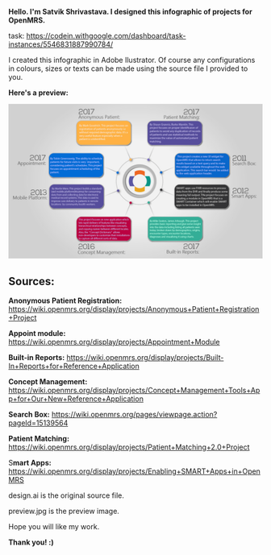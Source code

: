 <b>Hello. I'm Satvik Shrivastava. I designed this infographic of projects for OpenMRS.</b>

task: https://codein.withgoogle.com/dashboard/task-instances/5546831887990784/

I created this infographic in Adobe Ilustrator. Of course any configurations in colours, sizes or texts can be made using the source file I provided to you.

<b>Here's a preview:</b>

<img src ="https://github.com/satvikshri/OpenMRS-submissions/blob/master/ifographicprojects/preview.jpg">

<h2>Sources:</h2>

<b>Anonymous Patient Registration:</b>
https://wiki.openmrs.org/display/projects/Anonymous+Patient+Registration+Project

<b>Appoint module:</b>
https://wiki.openmrs.org/display/projects/Appointment+Module

<b>Built-in Reports:</b>
https://wiki.openmrs.org/display/projects/Built-In+Reports+for+Reference+Application


<b>Concept Management:</b>
https://wiki.openmrs.org/display/projects/Concept+Management+Tools+App+for+Our+New+Reference+Application


<b>Search Box:</b>
https://wiki.openmrs.org/pages/viewpage.action?pageId=15139564


<b>Patient Matching:</b>
https://wiki.openmrs.org/display/projects/Patient+Matching+2.0+Project

S<b>mart Apps:</b>
https://wiki.openmrs.org/display/projects/Enabling+SMART+Apps+in+OpenMRS

design.ai is the original source file.

preview.jpg is the preview image.

Hope you will like my work.

<b>Thank you! :) </b>
